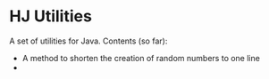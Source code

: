 # HJ Utilities

A set of utilities for Java.
Contents (so far):
- A method to shorten the creation of random numbers to one line
- 
